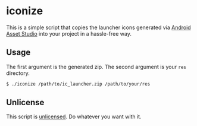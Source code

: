 # iconize
This is a simple script that copies the launcher icons generated via [Android Asset Studio](http://romannurik.github.io/AndroidAssetStudio/) into your project in a hassle-free way.

## Usage
The first argument is the generated zip. The second argument is your `res` directory.
```bash
$ ./iconize /path/to/ic_launcher.zip /path/to/your/res
```

## Unlicense

This script is [unlicensed](https://unlicense.org/). Do whatever you want with it.
